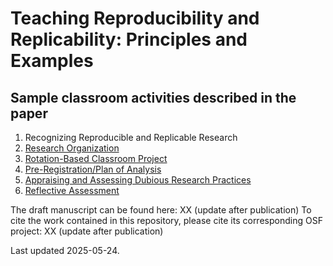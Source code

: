 # Teaching Reproducibility and Replicability: Principles and Examples

## Sample classroom activities described in the paper

1. Recognizing Reproducible and Replicable Research
2. [Research Organization](CreatingReproductionDocumentationExercise)
3. [Rotation-Based Classroom Project](Rotation)
4. [Pre-Registration/Plan of Analysis](PreAnalysis-Plan)
5. [Appraising and Assessing Dubious Research Practices](Assessing-Dubious-Research)
6. [Reflective Assessment](Reproducible-Code-Self-Assessment)

The draft manuscript can be found here: XX (update after publication)
To cite the work contained in this repository, please cite its corresponding OSF project: XX (update after publication)


Last updated 2025-05-24.
